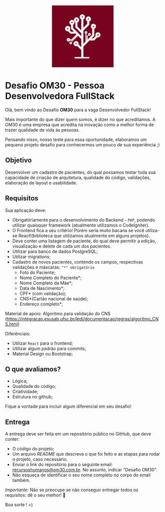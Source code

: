
<p align="center">
<img src="logo.png" alt="Logo OM30" width="200" />
</p>

# Desafio OM30 - Pessoa Desenvolvedora FullStack


Olá, bem vindo ao Desafio **OM30** para a vaga Desenvolvedor FullStack!

Mais importante do que dizer quem somos, é dizer no que acreditamos. A OM30 é uma empresa que acredita na inovação como a melhor forma de trazer qualidade de vida às pessoas.

Pensando nisso, nosso teste para essa oportunidade, elaboramos um pequeno projeto desafio para conhecermos um pouco de sua experiência ;)


## Objetivo

Desenvolver um cadastro de pacientes, do qual possamos testar toda sua capacidade de criação de arquitetura, qualidade do código, validações, elaboração de layout e usabilidade.


## Requisitos


Sua aplicação deve:

- Obrigatóriamente para o desenvolvimento do Backend - `PHP`, podendo utilizar quaisquer framework (atualmente utilizamos o CodeIgniter).
- O Frontend fica a seu critério! Porém seria muito bacana se você utiliza-se React!(biblioteca que utilizamos atualmente em alguns projetos).
- Deve conter uma listagem de paciente, do qual deve permitir a edição, visualização e delete de cada um dos pacientes.
- Utilizar para banco de dados PostgreSQL;
- Utilizar migrations;
- Cadastro de novos pacientes, contendo os campos, respectivas validações e máscaras: `"*" obrigatório` 
  - Foto do Paciente;
  - Nome Completo do Paciente*;
  - Nome Completo da Mãe*;
  - Data de Nascimento*;
  - CPF* (com validação);
  - CNS*(Cartão nacional de saúde);
  - Endereço completo*;

Material de apoio: Algoritmo para validação do CNS (https://integracao.esusab.ufsc.br/ledi/documentacao/regras/algoritmo_CNS.html)


Diferênciais:
- Utilizar `React` para o frontend;
- Utilizar algum padrão para commits;
- Material Design ou Bootstrap;

## O que avaliamos?
- Lógica;
- Qualidade do código;
- Criatividade;
- Estrutura no github;

Fique a vontade para incluir algum diferencial em seu desafio!

## Entrega

A entrega deve ser feita em um repositório público no GitHub, que deve conter:

- O código do projeto;
- Um arquivo *README* que descreva o que foi feito e as etapas para rodar o projeto, caso necessário.
- Enviar o link do repositório para o seguinte email: recursoshumanos@om30.com.br. No assunto, indicar "Desafio OM30". 
- Não esqueça de identificar o seu nome completo no corpo do email também.


*Importante:* Não se preocupe se não conseguir entregar todos os requisitos: dê o seu melhor! :muscle:

Boa sorte ! =)
